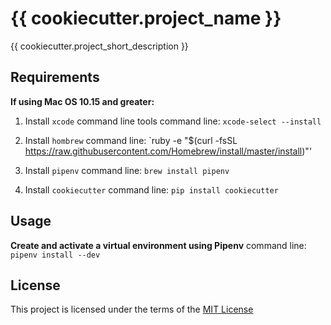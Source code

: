 {{ cookiecutter.project_name }}
===============================

{{ cookiecutter.project_short_description }}

Requirements
------------
__If using Mac OS 10.15 and greater:__

1. Install `xcode` command line tools
command line: `xcode-select --install`

2. Install `hombrew` 
command line: `ruby -e "$(curl -fsSL https://raw.githubusercontent.com/Homebrew/install/master/install)"'

3. Install `pipenv`
command line: `brew install pipenv`

4. Install `cookiecutter` 
command line: `pip install cookiecutter` 

Usage
-----

__Create and activate a virtual environment using Pipenv__
command line: `pipenv install --dev`
 
License
-------
This project is licensed under the terms of the [MIT License](/LICENSE)

